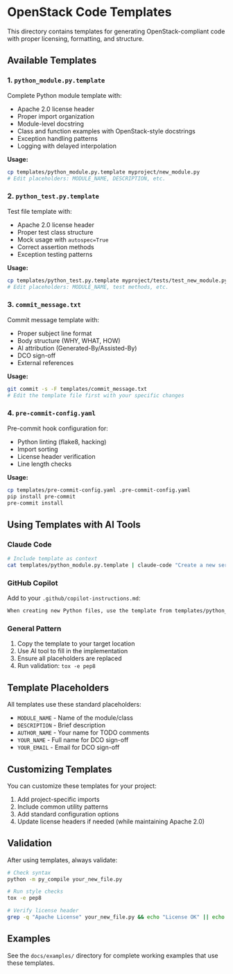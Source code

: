 # OpenStack Code Templates

This directory contains templates for generating OpenStack-compliant code with proper licensing, formatting, and structure.

## Available Templates

### 1. `python_module.py.template`
Complete Python module template with:
- Apache 2.0 license header
- Proper import organization
- Module-level docstring
- Class and function examples with OpenStack-style docstrings
- Exception handling patterns
- Logging with delayed interpolation

**Usage:**
```bash
cp templates/python_module.py.template myproject/new_module.py
# Edit placeholders: MODULE_NAME, DESCRIPTION, etc.
```

### 2. `python_test.py.template`
Test file template with:
- Apache 2.0 license header
- Proper test class structure
- Mock usage with `autospec=True`
- Correct assertion methods
- Exception testing patterns

**Usage:**
```bash
cp templates/python_test.py.template myproject/tests/test_new_module.py
# Edit placeholders: MODULE_NAME, test methods, etc.
```

### 3. `commit_message.txt`
Commit message template with:
- Proper subject line format
- Body structure (WHY, WHAT, HOW)
- AI attribution (Generated-By/Assisted-By)
- DCO sign-off
- External references

**Usage:**
```bash
git commit -s -F templates/commit_message.txt
# Edit the template file first with your specific changes
```

### 4. `pre-commit-config.yaml`
Pre-commit hook configuration for:
- Python linting (flake8, hacking)
- Import sorting
- License header verification
- Line length checks

**Usage:**
```bash
cp templates/pre-commit-config.yaml .pre-commit-config.yaml
pip install pre-commit
pre-commit install
```

## Using Templates with AI Tools

### Claude Code
```bash
# Include template as context
cat templates/python_module.py.template | claude-code "Create a new service module for managing instances"
```

### GitHub Copilot
Add to your `.github/copilot-instructions.md`:
```markdown
When creating new Python files, use the template from templates/python_module.py.template
```

### General Pattern
1. Copy the template to your target location
2. Use AI tool to fill in the implementation
3. Ensure all placeholders are replaced
4. Run validation: `tox -e pep8`

## Template Placeholders

All templates use these standard placeholders:

- `MODULE_NAME` - Name of the module/class
- `DESCRIPTION` - Brief description
- `AUTHOR_NAME` - Your name for TODO comments
- `YOUR_NAME` - Full name for DCO sign-off
- `YOUR_EMAIL` - Email for DCO sign-off

## Customizing Templates

You can customize these templates for your project:

1. Add project-specific imports
2. Include common utility patterns
3. Add standard configuration options
4. Update license headers if needed (while maintaining Apache 2.0)

## Validation

After using templates, always validate:

```bash
# Check syntax
python -m py_compile your_new_file.py

# Run style checks
tox -e pep8

# Verify license header
grep -q "Apache License" your_new_file.py && echo "License OK" || echo "Missing license"
```

## Examples

See the `docs/examples/` directory for complete working examples that use these templates.
